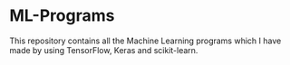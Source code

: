 # ML-Programs
This repository contains all the Machine Learning programs which I have made by using TensorFlow, Keras and scikit-learn. 
